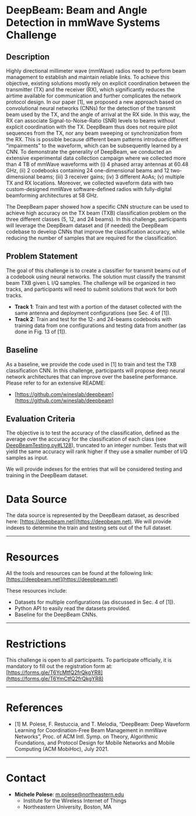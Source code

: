 # DeepBeam: Beam and Angle Detection in mmWave Systems Challenge

## Description

Highly directional millimeter wave (mmWave) radios need to perform beam management to establish and maintain reliable links. To achieve this objective, existing solutions mostly rely on explicit coordination between the transmitter (TX) and the receiver (RX), which significantly reduces the airtime available for communication and further complicates the network protocol design. In our paper [1], we proposed a new approach based on convolutional neural networks (CNNs) for the detection of the transmit beam used by the TX, and the angle of arrival at the RX side. In this way, the RX can associate Signal-to-Noise-Ratio (SNR) levels to beams without explicit coordination with the TX. DeepBeam thus does not require pilot sequences from the TX, nor any beam sweeping or synchronization from the RX. This is possible because different beam patterns introduce different “impairments” to the waveform, which can be subsequently learned by a CNN. To demonstrate the generality of DeepBeam, we conducted an extensive experimental data collection campaign where we collected more than 4 TB of mmWave waveforms with (i) 4 phased array antennas at 60.48 GHz, (ii) 2 codebooks containing 24 one-dimensional beams and 12 two-dimensional beams; (iii) 3 receiver gains; (iv) 3 different AoAs; (v) multiple TX and RX locations. Moreover, we collected waveform data with two custom-designed mmWave software-defined radios with fully-digital beamforming architectures at 58 GHz.

The DeepBeam paper showed how a specific CNN structure can be used to achieve high accuracy on the TX beam (TXB) classification problem on the three different classes (5, 12, and 24 beams). In this challenge, participants will leverage the DeepBeam dataset and (if needed) the DeepBeam codebase to develop CNNs that improve the classification accuracy, while reducing the number of samples that are required for the classification.

## Problem Statement

The goal of this challenge is to create a classifier for transmit beams out of a codebook using neural networks. The solution must classify the transmit beam TXB given L I/Q samples. The challenge will be organized in two tracks, and participants will need to submit solutions that work for both tracks.

* **Track 1**: Train and test with a portion of the dataset collected with the same antenna and deployment configurations (see Sec. 4 of [1]).
* **Track 2**: Train and test for the 12- and 24-beams codebooks with training data from one configurations and testing data from another (as done in Fig. 13 of [1]).

## Baseline

As a baseline, we provide the code used in [1] to train and test the TXB classification CNN. In this challenge, participants will propose deep neural network architectures that can improve over the baseline performance. Please refer to for an extensive README:

* [https://github.com/wineslab/deepbeam](https://github.com/wineslab/deepbeam)

## Evaluation Criteria

The objective is to test the accuracy of the classification, defined as the average over the accuracy for the classification of each class (see [DeepBeamTesting.py#L128](https://github.com/wineslab/deepbeam/blob/00bcebb043f2d9da8dd83300b12b9c253fde85b7/keras_code/DeepBeamTesting.py#L128)), truncated to an integer number. Tests that will yield the same accuracy will rank higher if they use a smaller number of I/Q samples as input.

We will provide indexes for the entries that will be considered testing and training in the DeepBeam dataset.

# Data Source

The data source is represented by the DeepBeam dataset, as described here: [https://deepbeam.net](https://deepbeam.net).
We will provide indexes to determine the train and testing sets out of the full dataset.

---

# Resources

All the tools and resources can be found at the following link: [https://deepbeam.net](https://deepbeam.net)

These resources include:

* Datasets for multiple configurations (as discussed in Sec. 4 of [1]).
* Python API to easily read the datasets provided.
* Baseline for the DeepBeam CNNs.

---

# Restrictions

This challenge is open to all participants. To participate officially, it is mandatory to fill out the registration form at: [https://forms.gle/T6YcMtfQ2frQkgYR8](https://forms.gle/T6YmCtfQ2frQkgYR8)

---

# References

* [1] M. Polese, F. Restuccia, and T. Melodia, “DeepBeam: Deep Waveform Learning for Coordination-Free Beam Management in mmWave Networks”, Proc. of ACM Intl. Symp. on Theory, Algorithmic Foundations, and Protocol Design for Mobile Networks and Mobile Computing (ACM MobiHoc), July 2021.

---

# Contact

* **Michele Polese**: m.polese@northeastern.edu
    * Institute for the Wireless Internet of Things
    * Northeastern University, Boston, MA